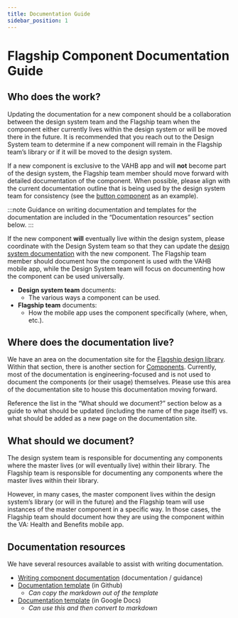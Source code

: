 ```yaml
---
title: Documentation Guide
sidebar_position: 1
---
```


# Flagship Component Documentation Guide

## Who does the work?

Updating the documentation for a new component should be a collaboration between the design system team and the Flagship team when the component either currently lives within the design system or will be moved there in the future. It is recommended that you reach out to the Design System team to determine if a new component will remain in the Flagship team’s library or if it will be moved to the design system.

If a new component is exclusive to the VAHB app and will **not** become part of the design system, the Flagship team member should move forward with detailed documentation of the component. When possible, please align with the current documentation outline that is being used by the design system team for consistency (see the [button component](https://department-of-veterans-affairs.github.io/va-mobile-app/design/Components/Buttons%20and%20links/Button) as an example). 

:::note
Guidance on writing documentation and templates for the documentation are included in the “Documentation resources” section below.
:::

If the new component **will** eventually live within the design system, please coordinate with the Design System team so that they can update the [design system documentation](https://department-of-veterans-affairs.github.io/va-mobile-app/design/Intro) with the new component. The Flagship team member should document how the component is used with the VAHB mobile app, while the Design System team will focus on documenting how the component can be used universally.

* **Design system team** documents:
    * The various ways a component can be used.
* **Flagship team** documents:
    * How the mobile app uses the component specifically (where, when, etc.).

## Where does the documentation live?
We have an area on the documentation site for the [Flagship design library](https://department-of-veterans-affairs.github.io/va-mobile-app/docs/Intro#). Within that section, there is another section for [Components](https://department-of-veterans-affairs.github.io/va-mobile-app/docs/Flagship%20design%20library/Components/Overview). Currently, most of the documentation is engineering-focused and is not used to document the components (or their usage) themselves. Please use this area of the documentation site to house this documentation moving forward.

Reference the list in the “What should we document?” section below as a guide to what should be updated (including the name of the page itself) vs. what should be added as a new page on the documentation site. 

## What should we document?
The design system team is responsible for documenting any components where the master lives (or will eventually live) within their library. The Flagship team is responsible for documenting any components where the master lives within their library. 

However, in many cases, the master component lives within the design system’s library (or will in the future) and the Flagship team will use instances of the master component in a specific way. In those cases, the Flagship team should document how they are using the component within the VA: Health and Benefits mobile app.

## Documentation resources
We have several resources available to assist with writing documentation.

* [Writing component documentation](https://department-of-veterans-affairs.github.io/va-mobile-app/design/About/Contributing%20to%20the%20design%20system/writing-component-documentation/) (documentation / guidance)
* [Documentation template](https://github.com/department-of-veterans-affairs/va-mobile-app/issues/new?assignees=&labels=component-documentation%2C+ux&template=common_component.md&title=Common+Component+Ticket%3A%5BInsert+name+of+component+here%5D) (in Github)
    * _Can copy the markdown out of the template_
* [Documentation template](https://docs.google.com/document/d/1DJoTdwXxUrjmCv8S9XwNvn4uVbd66jyE0XUwqzgZtc4/edit#heading=h.bhvl2fy62vsv) (in Google Docs)
    * _Can use this and then convert to markdown_